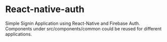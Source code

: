 # React-native-auth
Simple Signin Application using React-Native and Firebase Auth.
Components under src/components/common could be reused for different applications.
